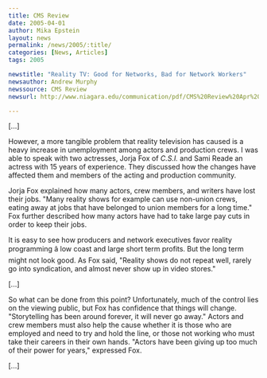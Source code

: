 ```yaml
---
title: CMS Review
date: 2005-04-01
author: Mika Epstein
layout: news
permalink: /news/2005/:title/
categories: [News, Articles]
tags: 2005

newstitle: "Reality TV: Good for Networks, Bad for Network Workers"
newsauthor: Andrew Murphy  
newssource: CMS Review  
newsurl: http://www.niagara.edu/communication/pdf/CMS%20Review%20Apr%2005%20Vol8-4.pdf  

---
```

[...]

However, a more tangible problem that reality television has caused is a heavy increase in unemployment among actors and production crews. I was able to speak with two actresses, Jorja Fox of *C.S.I.* and Sami Reade an actress with 15 years of experience. They discussed how the changes have affected them and members of the acting and production community.

Jorja Fox explained how many actors, crew members, and writers have lost their jobs. "Many reality shows for example can use non-union crews, eating away at jobs that have belonged to union members for a long time." Fox further described how many actors have had to take large pay cuts in order to keep their jobs.

It is easy to see how producers and network executives favor reality programming â low coast and large short term profits. But the long term might not look good. As Fox said, "Reality shows do not repeat well, rarely go into syndication, and almost never show up in video stores."

[...]

So what can be done from this point? Unfortunately, much of the control lies on the viewing public, but Fox has confidence that things will change. "Storytelling has been around forever, it will never go away." Actors and crew members must also help the cause whether it is those who are employed and need to try and hold the line, or those not working who must take their careers in their own hands. "Actors have been giving up too much of their power for years," expressed Fox.

[...]  
